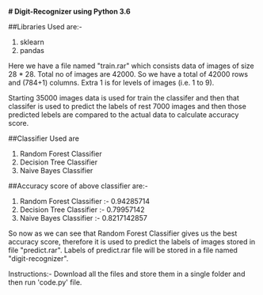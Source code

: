 **# Digit-Recognizer using Python 3.6**

##Libraries Used are:-
1. sklearn
2. pandas

Here we have a file named "train.rar" which consists data of images of size 28 * 28.
Total no of images are 42000.
So we have a total of 42000 rows and (784+1) columns. Extra 1 is for levels of images (i.e. 1 to 9).

Starting 35000 images data is used for train the classifer and then that classifer is used to predict the labels of rest 7000 images and then those predicted lebels are compared to the actual data to calculate accuracy score.

##Classifier Used are
1. Random Forest Classifier
2. Decision Tree Classifier
3. Naive Bayes Classifier

##Accuracy score of above classifier are:-
1. Random Forest Classifier :- 0.94285714
2. Decision Tree Classifier :- 0.79957142
3. Naive Bayes Classifier :- 0.8217142857

So now as we can see that Random Forest Classifier gives us the best accuracy score, therefore it is used to predict the labels of images stored in file "predict.rar". Labels of predict.rar file will be stored in a file named "digit-recognizer".

Instructions:- 
Download all the files and store them in a single folder and then run 'code.py' file.

